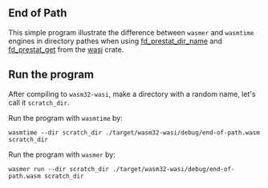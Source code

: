 ## End of Path
This simple program illustrate the difference between `wasmer` and `wasmtime` engines in directory pathes when using [fd_prestat_dir_name](https://docs.rs/wasi/0.11.0+wasi-snapshot-preview1/wasi/fn.fd_prestat_dir_name.html) and [fd_prestat_get](https://docs.rs/wasi/0.11.0+wasi-snapshot-preview1/wasi/fn.fd_prestat_get.html) from the [wasi](https://crates.io/crates/wasi) crate.

## Run the program
After compiling to `wasm32-wasi`, make a directory with a random name, let's call it `scratch_dir`.

Run the program with `wasmtime` by:
```
wasmtime --dir scratch_dir ./target/wasm32-wasi/debug/end-of-path.wasm scratch_dir
```

Run the program with `wasmer` by:
```
wasmer run --dir scratch_dir ./target/wasm32-wasi/debug/end-of-path.wasm scratch_dir
```
